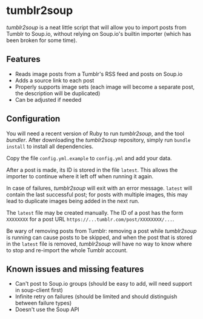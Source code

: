 # tumblr2soup

*tumblr2soup* is a neat little script that will allow you to import posts from
Tumblr to Soup.io, without relying on Soup.io's builtin importer (which has been
broken for some time).

## Features

* Reads image posts from a Tumblr's RSS feed and posts on Soup.io
* Adds a source link to each post
* Properly supports image sets (each image will become a separate post, the
  description will be duplicated)
* Can be adjusted if needed

## Configuration

You will need a recent version of Ruby to run *tumblr2soup*, and the tool
*bundler*. After downloading the *tumblr2soup* repository, simply run
``bundle install`` to install all dependencies.

Copy the file ``config.yml.example`` to ``config.yml`` and add your data.

After a post is made, its ID is stored in the file ``latest``. This allows the
importer to continue where it left off when running it again.

In case of failures, *tumblr2soup* will exit with an error message. ``latest``
will contain the last successful post; for posts with multiple images, this may
lead to duplicate images being added in the next run.

The ``latest`` file may be created manually. The ID of a post has the form
``XXXXXXXX`` for a post URL ``https://...tumblr.com/post/XXXXXXXX/...``.

Be wary of removing posts from Tumblr: removing a post while *tumblr2soup* is
running can cause posts to be skipped, and when the post that is stored in the
``latest`` file is removed, *tumblr2soup* will have no way to know where to stop
and re-import the whole Tumblr account.

## Known issues and missing features

* Can't post to Soup.io groups (should be easy to add, will need support in
  soup-client first)
* Infinite retry on failures (should be limited and should distinguish between
  failure types)
* Doesn't use the Soup API
